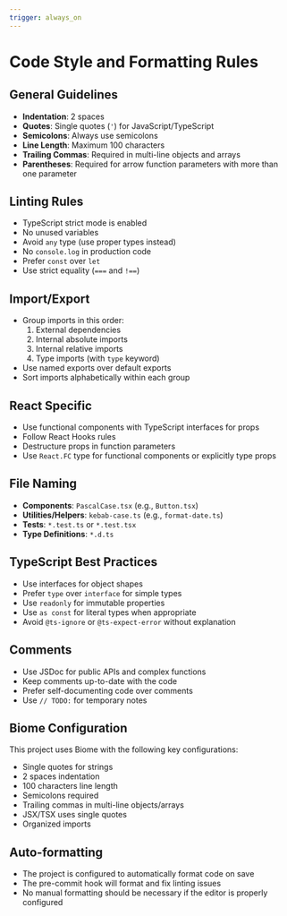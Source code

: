 ```yaml
---
trigger: always_on
---
```


# Code Style and Formatting Rules

## General Guidelines
- **Indentation**: 2 spaces
- **Quotes**: Single quotes (`'`) for JavaScript/TypeScript
- **Semicolons**: Always use semicolons
- **Line Length**: Maximum 100 characters
- **Trailing Commas**: Required in multi-line objects and arrays
- **Parentheses**: Required for arrow function parameters with more than one parameter

## Linting Rules
- TypeScript strict mode is enabled
- No unused variables
- Avoid `any` type (use proper types instead)
- No `console.log` in production code
- Prefer `const` over `let`
- Use strict equality (`===` and `!==`)

## Import/Export
- Group imports in this order:
  1. External dependencies
  2. Internal absolute imports
  3. Internal relative imports
  4. Type imports (with `type` keyword)
- Use named exports over default exports
- Sort imports alphabetically within each group

## React Specific
- Use functional components with TypeScript interfaces for props
- Follow React Hooks rules
- Destructure props in function parameters
- Use `React.FC` type for functional components or explicitly type props

## File Naming
- **Components**: `PascalCase.tsx` (e.g., `Button.tsx`)
- **Utilities/Helpers**: `kebab-case.ts` (e.g., `format-date.ts`)
- **Tests**: `*.test.ts` or `*.test.tsx`
- **Type Definitions**: `*.d.ts`

## TypeScript Best Practices
- Use interfaces for object shapes
- Prefer `type` over `interface` for simple types
- Use `readonly` for immutable properties
- Use `as const` for literal types when appropriate
- Avoid `@ts-ignore` or `@ts-expect-error` without explanation

## Comments
- Use JSDoc for public APIs and complex functions
- Keep comments up-to-date with the code
- Prefer self-documenting code over comments
- Use `// TODO:` for temporary notes

## Biome Configuration
This project uses Biome with the following key configurations:
- Single quotes for strings
- 2 spaces indentation
- 100 characters line length
- Semicolons required
- Trailing commas in multi-line objects/arrays
- JSX/TSX uses single quotes
- Organized imports

## Auto-formatting
- The project is configured to automatically format code on save
- The pre-commit hook will format and fix linting issues
- No manual formatting should be necessary if the editor is properly configured
